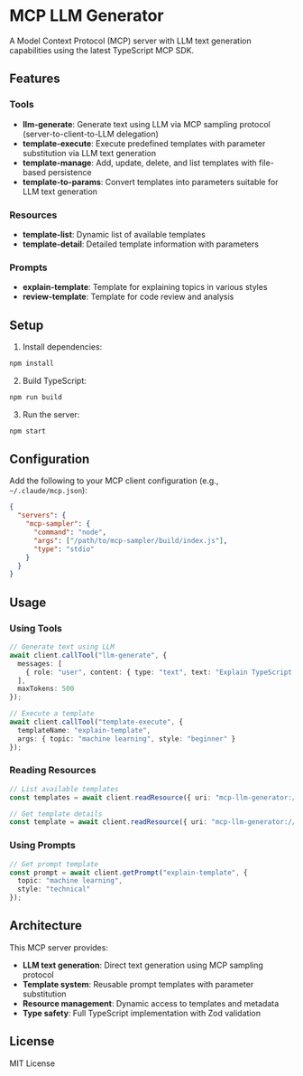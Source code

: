 # MCP LLM Generator

A Model Context Protocol (MCP) server with LLM text generation capabilities using the latest TypeScript MCP SDK.

## Features

### Tools
- **llm-generate**: Generate text using LLM via MCP sampling protocol (server-to-client-to-LLM delegation)
- **template-execute**: Execute predefined templates with parameter substitution via LLM text generation
- **template-manage**: Add, update, delete, and list templates with file-based persistence
- **template-to-params**: Convert templates into parameters suitable for LLM text generation

### Resources
- **template-list**: Dynamic list of available templates
- **template-detail**: Detailed template information with parameters

### Prompts
- **explain-template**: Template for explaining topics in various styles
- **review-template**: Template for code review and analysis

## Setup

1. Install dependencies:
```bash
npm install
```

2. Build TypeScript:
```bash
npm run build
```

3. Run the server:
```bash
npm start
```

## Configuration

Add the following to your MCP client configuration (e.g., `~/.claude/mcp.json`):

```json
{
  "servers": {
    "mcp-sampler": {
      "command": "node",
      "args": ["/path/to/mcp-sampler/build/index.js"],
      "type": "stdio"
    }
  }
}
```

## Usage

### Using Tools

```typescript
// Generate text using LLM
await client.callTool("llm-generate", {
  messages: [
    { role: "user", content: { type: "text", text: "Explain TypeScript generics" } }
  ],
  maxTokens: 500
});

// Execute a template
await client.callTool("template-execute", {
  templateName: "explain-template",
  args: { topic: "machine learning", style: "beginner" }
});
```

### Reading Resources

```typescript
// List available templates
const templates = await client.readResource({ uri: "mcp-llm-generator://template-list" });

// Get template details
const template = await client.readResource({ uri: "mcp-llm-generator://template-detail/explain-template" });
```

### Using Prompts

```typescript
// Get prompt template
const prompt = await client.getPrompt("explain-template", {
  topic: "machine learning",
  style: "technical"
});
```

## Architecture

This MCP server provides:

- **LLM text generation**: Direct text generation using MCP sampling protocol
- **Template system**: Reusable prompt templates with parameter substitution
- **Resource management**: Dynamic access to templates and metadata
- **Type safety**: Full TypeScript implementation with Zod validation

## License

MIT License
